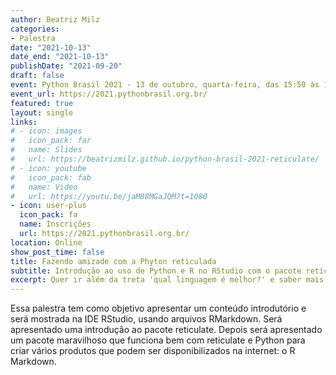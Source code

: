 ```yaml
---
author: Beatriz Milz
categories:
- Palestra
date: "2021-10-13"
date_end: "2021-10-13"
publishDate: "2021-09-20"
draft: false
event: Python Brasil 2021 - 13 de outubro, quarta-feira, das 15:50 às 16:35
event_url: https://2021.pythonbrasil.org.br/
featured: true
layout: single
links:
# - icon: images
#   icon_pack: far
#   name: Slides
#   url: https://beatrizmilz.github.io/python-brasil-2021-reticulate/
# - icon: youtube
#   icon_pack: fab
#   name: Video
#   url: https://youtu.be/jaM88MGaJQM?t=1080 
- icon: user-plus
  icon_pack: fa
  name: Inscrições
  url: https://2021.pythonbrasil.org.br/
location: Online
show_post_time: false
title: Fazendo amizade com a Phyton reticulada
subtitle: Introdução ao uso de Python e R no RStudio com o pacote reticulate
excerpt: Quer ir além da treta 'qual linguagem é melhor?' e saber mais sobre como usar R e Python juntos? Nessa palestra apresentarei uma introdução e sobre o pacote reticulate, usando a IDE RStudio. 
---
```


Essa palestra tem como objetivo apresentar um conteúdo introdutório e será mostrada na IDE RStudio, usando arquivos RMarkdown. Será apresentado uma introdução ao pacote reticulate. Depois será apresentado um pacote maravilhoso que funciona bem com reticulate e Python para criar vários produtos que podem ser disponibilizados na internet: o R Markdown.

